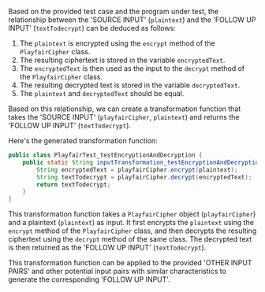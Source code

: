 Based on the provided test case and the program under test, the relationship between the 'SOURCE INPUT' (`plaintext`) and the 'FOLLOW UP INPUT' (`textTodecrypt`) can be deduced as follows:

1. The `plaintext` is encrypted using the `encrypt` method of the `PlayfairCipher` class.
2. The resulting ciphertext is stored in the variable `encryptedText`.
3. The `encryptedText` is then used as the input to the `decrypt` method of the `PlayfairCipher` class.
4. The resulting decrypted text is stored in the variable `decryptedText`.
5. The `plaintext` and `decryptedText` should be equal.

Based on this relationship, we can create a transformation function that takes the 'SOURCE INPUT' (`playfairCipher`, `plaintext`) and returns the 'FOLLOW UP INPUT' (`textTodecrypt`).

Here's the generated transformation function:

```java
public class PlayfairTest_testEncryptionAndDecryption {
    public static String inputTransformation_testEncryptionAndDecryption(PlayfairCipher playfairCipher, String plaintext)  {
        String encryptedText = playfairCipher.encrypt(plaintext);
        String textTodecrypt = playfairCipher.decrypt(encryptedText);
        return textTodecrypt;
    }
}
```

This transformation function takes a `PlayfairCipher` object (`playfairCipher`) and a plaintext (`plaintext`) as input. It first encrypts the `plaintext` using the `encrypt` method of the `PlayfairCipher` class, and then decrypts the resulting ciphertext using the `decrypt` method of the same class. The decrypted text is then returned as the 'FOLLOW UP INPUT' (`textTodecrypt`).

This transformation function can be applied to the provided 'OTHER INPUT PAIRS' and other potential input pairs with similar characteristics to generate the corresponding 'FOLLOW UP INPUT'.